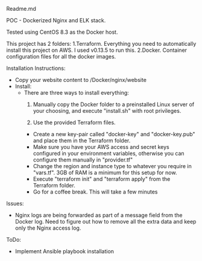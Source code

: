 Readme.md

POC - Dockerized Nginx and ELK stack.

Tested using CentOS 8.3 as the Docker host.

This project has 2 folders:
1.Terraform. Everything you need to automatically install this project on AWS. I used v0.13.5 to run this.
2.Docker. Container configuration files for all the docker images.


Installation Instructions:
- Copy your website content to /Docker/nginx/website
- Install:
  - There are three ways to install everything:
    1. Manually copy the Docker folder to a preinstalled Linux server of your choosing, and execute "install.sh" with root privileges.

    2. Use the provided Terraform files.
      - Create a new key-pair called "docker-key" and "docker-key.pub" and place them in the Terraform folder.
      - Make sure you have your AWS access and secret keys configured in your environment variables, otherwise you can configure them manually in "provider.tf"
      - Change the region and instance type to whatever you require in "vars.tf". 3GB of RAM is a minimum for this setup for now.
      - Execute "terraform init" and "terraform apply" from the Terraform folder.
      - Go for a coffee break. This will take a few minutes


Issues:
- Nginx logs are being forwarded as part of a message field from the Docker log. Need to figure out how to remove all the extra data and keep only the Nginx access log.

ToDo:
- Implement Ansible playbook installation

